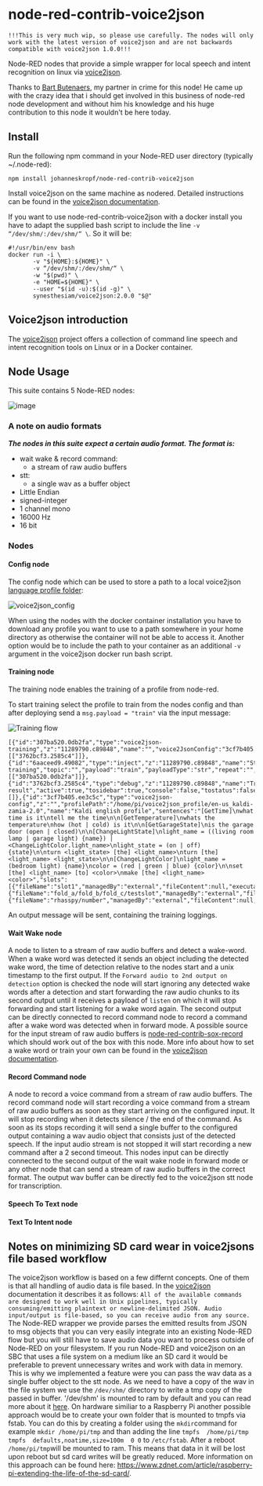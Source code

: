 # node-red-contrib-voice2json

`!!!This is very much wip, so please use carefully. The nodes will only work with the latest version of voice2json and are not backwards compatible with voice2json 1.0.0!!!`

Node-RED nodes that provide a simple wrapper for local speech and intent recognition on linux via [voice2json](http://voice2json.org/).

Thanks to [Bart Butenaers](https://github.com/bartbutenaers), my partner in crime for this node!  He came up with the crazy idea that i should get involved in this business of node-red node development and without him his knowledge and his huge contribution to this node it wouldn't be here today.

## Install
Run the following npm command in your Node-RED user directory (typically ~/.node-red):
```
npm install johanneskropf/node-red-contrib-voice2json
```
Install voice2json on the same machine as nodered. Detailed instructions can be found in the [voice2json documentation](http://voice2json.org/install.html).

If you want to use node-red-contrib-voice2json with a docker install you have to adapt the supplied bash script to include the line `-v “/dev/shm/:/dev/shm/“ \`.
So it will be:
```
#!/usr/bin/env bash
docker run -i \
       -v "${HOME}:${HOME}" \
       -v “/dev/shm/:/dev/shm/“ \
       -w "$(pwd)" \
       -e "HOME=${HOME}" \
       --user "$(id -u):$(id -g)" \
       synesthesiam/voice2json:2.0.0 "$@"
```

## Voice2json introduction

The [voice2json](http://voice2json.org/) project offers a collection of command line speech and intent recognition tools on Linux or in a Docker container.

## Node Usage

This suite contains 5 Node-RED nodes:

![image](https://user-images.githubusercontent.com/14224149/80300314-cd2a3f00-879b-11ea-9a55-b74bfabd1015.png)

### A note on audio formats

***The nodes in this suite expect a certain audio format. The format is:***
* wait wake & record command:
    * a stream of raw audio buffers
* stt:
    * a single wav as a buffer object
* Little Endian
* signed-integer
* 1 channel mono
* 16000 Hz
* 16 bit

### Nodes

#### Config node

The config node which can be used to store a path to a local voice2json [language profile folder](http://voice2json.org/#supported-languages):

![voice2json_config](https://user-images.githubusercontent.com/14224149/80300328-f1861b80-879b-11ea-9fee-0e2c3476527d.gif)

When using the nodes with the docker container installation you have to download any profile you want to use to a path somewhere in your home directory as otherwise the container will not be able to access it. Another option would be to include the path to your container as an additional `-v` argument in the voice2json docker run bash script.

#### Training node

The training node enables the training of a profile from node-red. 

To start training select the profile to train from the nodes config and than after deploying send a `msg.payload = "train"` via the input message:

![Training flow](https://user-images.githubusercontent.com/14224149/84702422-e0b18500-af56-11ea-8dac-816b22536141.png)
```
[{"id":"307ba520.0db2fa","type":"voice2json-training","z":"11289790.c89848","name":"","voice2JsonConfig":"3cf7b405.ee3c5c","inputField":"payload","outputField":"payload","loadedProfile":"","x":410,"y":320,"wires":[["3762bcf3.2585c4"]]},{"id":"6aaceed9.49082","type":"inject","z":"11289790.c89848","name":"Start training","topic":"","payload":"train","payloadType":"str","repeat":"","crontab":"","once":false,"onceDelay":0.1,"x":190,"y":320,"wires":[["307ba520.0db2fa"]]},{"id":"3762bcf3.2585c4","type":"debug","z":"11289790.c89848","name":"Training result","active":true,"tosidebar":true,"console":false,"tostatus":false,"complete":"payload","targetType":"msg","x":640,"y":320,"wires":[]},{"id":"3cf7b405.ee3c5c","type":"voice2json-config","z":"","profilePath":"/home/pi/voice2json_profile/en-us_kaldi-zamia-2.0","name":"Kaldi english profile","sentences":"[GetTime]\nwhat time is it\ntell me the time\n\n[GetTemperature]\nwhats the temperature\nhow (hot | cold) is it\n\n[GetGarageState]\nis the garage door (open | closed)\n\n[ChangeLightState]\nlight_name = ((living room lamp | garage light) {name}) | <ChangeLightColor.light_name>\nlight_state = (on | off) {state}\n\nturn <light_state> [the] <light_name>\nturn [the] <light_name> <light_state>\n\n[ChangeLightColor]\nlight_name = (bedroom light) {name}\ncolor = (red | green | blue) {color}\n\nset [the] <light_name> [to] <color>\nmake [the] <light_name> <color>","slots":[{"fileName":"slot1","managedBy":"external","fileContent":null,"executable":false},{"fileName":"fold_a/fold_b/fold_c/testslot","managedBy":"external","fileContent":null,"executable":false},{"fileName":"rhasspy/number","managedBy":"external","fileContent":null,"executable":true}],"removeSlots":true}]
```

An output message will be sent, containing the training loggings.

#### Wait Wake node

A node to listen to a stream of raw audio buffers and detect a wake-word. When a wake word was detected it sends an object including the detected wake word, the time of detection relative to the nodes start and a unix timestamp to the first output. If the `Forward audio to 2nd output on detection` option is checked the node will start ignoring any detected wake words after a detection and start forwarding the raw audio chunks to its second output until it receives a payload of `listen` on which it will stop forwarding and start listening for a wake word again. The second output can be directly connected to record command node to record a command after a wake word was detected when in forward mode.
A possible source for the input stream of raw audio buffers is [node-red-contrib-sox-record](https://github.com/johanneskropf/node-red-contrib-sox-record) which should work out of the box with this node.
More info about how to set a wake word or train your own can be found in the [voice2json documentation](http://voice2json.org/commands.html#wait-wake).

#### Record Command node

A node to record a voice command from a stream of raw audio buffers. The record command node will start recording a voice command from a stream of raw audio buffers as soon as they start arriving on the configured input. It will stop recording when it detects silence / the end of the command. As soon as its stops recording it will send a single buffer to the configured output containing a wav audio object that consists just of the detected speech. If the input audio stream is not stopped it will start recording a new command after a 2 second timeout.
This nodes input can be directly connected to the second output of the wait wake node in forward mode or any other node that can send a stream of raw audio buffers in the correct format. The output wav buffer can be directly fed to the voice2json stt node for transcription.

#### Speech To Text node

#### Text To Intent node

## Notes on minimizing SD card wear in voice2jsons file based workflow

The voice2json workflow is based on a few differnt concepts. One of them is that all handling of audio data is file based. In the [voice2json](http://voice2json.org/) documentation it describes it as follows:
`All of the available commands are designed to work well in Unix pipelines, typically consuming/emitting plaintext or newline-delimited JSON. Audio input/output is file-based, so you can receive audio from any source.`
The Node-RED wrapper we provide parses the emitted results from JSON to msg objects that you can very easily integrate into an existing Node-RED flow but you will still have to save audio data you want to process outside of Node-RED on your filesystem.
If you run Node-RED and voice2json on an SBC that uses a file system on a medium like an SD card it would be preferable to prevent unnecessary writes and work with data in memory.
This is why we implemented a feature were you can pass the wav data as a single buffer object to the stt node. As we need to have a copy of the wav in the file system we use the `/dev/shm/` directory to write a tmp copy of the passed in buffer.
'/dev/shm' is mounted to ram by default and you can read more about it [here](https://www.cyberciti.biz/tips/what-is-devshm-and-its-practical-usage.html).
On hardware similiar to a Raspberry Pi another possible approach would be to create your own folder that is mounted to tmpfs via fstab.
You can do this by creating a folder using the `mkdir`command for example `mkdir /home/pi/tmp` and than adding the line `tmpfs  /home/pi/tmp  tmpfs  defaults,noatime,size=100m  0 0` to `/etc/fstab`. After a reboot `/home/pi/tmp`will be mounted to ram. This means that data in it will be lost upon reboot but sd card writes will be greatly reduced.
More information on this approach can be found here: https://www.zdnet.com/article/raspberry-pi-extending-the-life-of-the-sd-card/.
